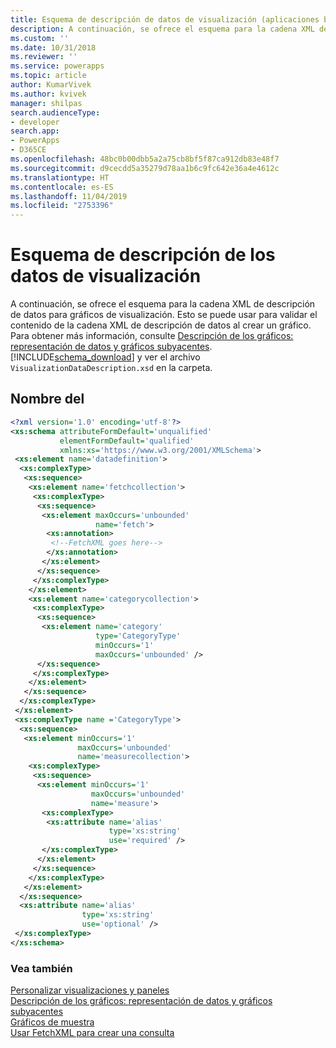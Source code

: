 ```yaml
---
title: Esquema de descripción de datos de visualización (aplicaciones basadas en modelos) | Microsoft Docs
description: A continuación, se ofrece el esquema para la cadena XML de descripción de datos para gráficos de visualización. Esto se puede usar para validar el contenido de la cadena XML de descripción de datos al crear un gráfico.
ms.custom: ''
ms.date: 10/31/2018
ms.reviewer: ''
ms.service: powerapps
ms.topic: article
author: KumarVivek
ms.author: kvivek
manager: shilpas
search.audienceType:
- developer
search.app:
- PowerApps
- D365CE
ms.openlocfilehash: 48bc0b00dbb5a2a75cb8bf5f87ca912db83e48f7
ms.sourcegitcommit: d9cecdd5a35279d78aa1b6c9fc642e36a4e4612c
ms.translationtype: HT
ms.contentlocale: es-ES
ms.lasthandoff: 11/04/2019
ms.locfileid: "2753396"
---
```

# <a name="visualization-data-description-schema"></a>Esquema de descripción de los datos de visualización

<!-- https://docs.microsoft.com/dynamics365/customer-engagement/developer/customize-dev/visualization-data-description-schema -->

A continuación, se ofrece el esquema para la cadena XML de descripción de datos para gráficos de visualización. Esto se puede usar para validar el contenido de la cadena XML de descripción de datos al crear un gráfico. Para obtener más información, consulte [Descripción de los gráficos: representación de datos y gráficos subyacentes](understand-charts-underlying-data-chart-representation.md). [!INCLUDE[schema_download](../../includes/schema-download.md)] y ver el archivo `VisualizationDataDescription.xsd` en la carpeta.  
  
## <a name="schema"></a>Nombre del  
  
```xml  
<?xml version='1.0' encoding='utf-8'?>  
<xs:schema attributeFormDefault='unqualified'  
           elementFormDefault='qualified'  
           xmlns:xs='https://www.w3.org/2001/XMLSchema'>  
 <xs:element name='datadefinition'>  
  <xs:complexType>  
   <xs:sequence>  
    <xs:element name='fetchcollection'>  
     <xs:complexType>  
      <xs:sequence>  
       <xs:element maxOccurs='unbounded'  
                   name='fetch'>  
        <xs:annotation>  
         <!--FetchXML goes here-->  
        </xs:annotation>  
       </xs:element>  
      </xs:sequence>  
     </xs:complexType>  
    </xs:element>  
    <xs:element name='categorycollection'>  
     <xs:complexType>  
      <xs:sequence>  
       <xs:element name='category'  
                   type='CategoryType'  
                   minOccurs='1'  
                   maxOccurs='unbounded' />  
      </xs:sequence>  
     </xs:complexType>  
    </xs:element>  
   </xs:sequence>  
  </xs:complexType>  
 </xs:element>  
 <xs:complexType name ='CategoryType'>  
  <xs:sequence>  
   <xs:element minOccurs='1'  
               maxOccurs='unbounded'  
               name='measurecollection'>  
    <xs:complexType>  
     <xs:sequence>  
      <xs:element minOccurs='1'  
                  maxOccurs='unbounded'  
                  name='measure'>  
       <xs:complexType>  
        <xs:attribute name='alias'  
                      type='xs:string'  
                      use='required' />  
       </xs:complexType>  
      </xs:element>  
     </xs:sequence>  
    </xs:complexType>  
   </xs:element>  
  </xs:sequence>  
  <xs:attribute name='alias'  
                type='xs:string'  
                use='optional' />  
 </xs:complexType>  
</xs:schema>  
```  
### <a name="see-also"></a>Vea también  
 [Personalizar visualizaciones y paneles](customize-visualizations-dashboards.md)   
 [Descripción de los gráficos: representación de datos y gráficos subyacentes](understand-charts-underlying-data-chart-representation.md)   
 [Gráficos de muestra](sample-charts.md)   
 [Usar FetchXML para crear una consulta](../common-data-service/use-fetchxml-construct-query.md)
